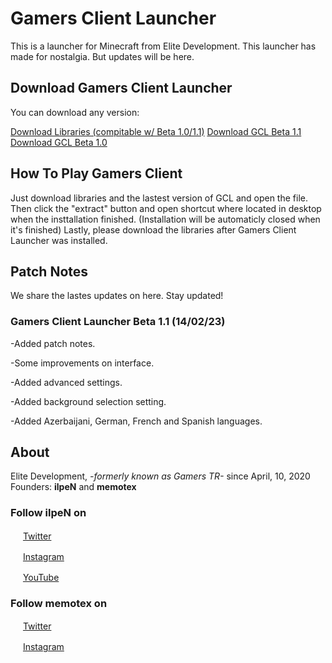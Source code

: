 # Gamers Client Launcher
This is a launcher for Minecraft from Elite Development. This launcher has made for nostalgia. But updates will be here.

## Download Gamers Client Launcher
You can download any version:

[Download Libraries (compitable w/ Beta 1.0/1.1)](https://drive.google.com/file/d/18sZAkoTk4Dd-MeTJAu3wc09I7WcEr6cB/view?usp=share_link)
[Download GCL Beta 1.1](https://drive.google.com/file/d/1cO8CwUZt7fu0BgqFcNoQhmmpTW16Ardt/view?usp=share_link)
[Download GCL Beta 1.0](https://drive.google.com/file/d/1NfsWK1Y_QB9Bju1irwuMg1HOn3ofuHBn/view?usp=share_link)

## How To Play Gamers Client
Just download libraries and the lastest version of GCL and open the file. Then click the "extract" button and open shortcut where located in desktop when the insttallation finished. (Installation will be automaticly closed when it's finished) Lastly, please download the libraries after Gamers Client Launcher was installed.

## Patch Notes
We share the lastes updates on here. Stay updated!

### Gamers Client Launcher Beta 1.1 (14/02/23)
-Added patch notes.

-Some improvements on interface.

-Added advanced settings.

-Added background selection setting.

-Added Azerbaijani, German, French and Spanish languages.

## About
Elite Development, _-formerly known as Gamers TR-_ since April, 10, 2020 \
Founders: **ilpeN** and **memotex**

### Follow ilpeN on

<img src="https://help.twitter.com/content/dam/help-twitter/brand/logo.png" width="16" height="16"> [Twitter](https://twitter.com/ilpenwastaken)

<img src="https://assets.stickpng.com/thumbs/580b57fcd9996e24bc43c521.png" width="16" height="16">  [Instagram](https://instagram.com/ilpenwastaken)

<img src="https://www.freeiconspng.com/thumbs/youtube-logo-png/hd-youtube-logo-png-transparent-background-20.png" width="16" height="16"> [YouTube](https://youtube.com/@ilpeNwastaken)

### Follow memotex on

<img src="https://help.twitter.com/content/dam/help-twitter/brand/logo.png" width="16" height="16"> [Twitter](https://twitter.com/memotex2)

<img src="https://assets.stickpng.com/thumbs/580b57fcd9996e24bc43c521.png" width="16" height="16">  [Instagram](https://instagram.com/memotex5)

